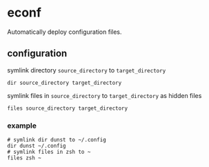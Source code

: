 # econf
Automatically deploy configuration files.

## configuration

symlink directory `source_directory` to `target_directory`

`dir source_directory target_directory`

symlink files in `source_directory` to `target_directory` as hidden files

`files source_directory target_directory`

### example
```
# symlink dir dunst to ~/.config
dir dunst ~/.config
# symlink files in zsh to ~
files zsh ~
```
